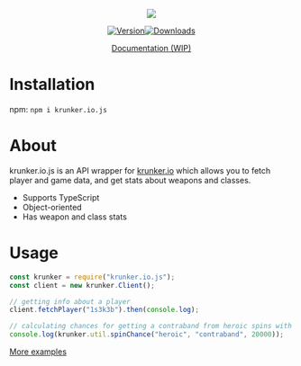 <div align="center"><p><a href="https://nodei.co/npm/krunker.js/"><img src="https://nodei.co/npm/krunker.js.png?downloads=true&stars=true"></a></p><p><a href="https://www.npmjs.com/package/krunker.io.js"><img src="https://img.shields.io/npm/v/krunker.io.js.svg?maxAge=3600" alt="Version"></a><a href="https://www.npmjs.com/package/krunker.io.js"><img src="https://img.shields.io/npm/dt/krunker.io.js.svg?maxAge=3600" alt="Downloads"></a></p><p><a href="https://1s3k3b.github.io/krunkerjs/docs/index.html">Documentation (WIP)</a></p></div>

# Installation
npm: `npm i krunker.io.js`

# About
krunker.io.js is an API wrapper for [krunker.io](https://krunker.io/) which allows you to fetch player and game data, and get stats about weapons and classes.
- Supports TypeScript
- Object-oriented
- Has weapon and class stats

# Usage
```js
const krunker = require("krunker.io.js");
const client = new krunker.Client();

// getting info about a player
client.fetchPlayer("1s3k3b").then(console.log);

// calculating chances for getting a contraband from heroic spins with 20k KR
console.log(krunker.util.spinChance("heroic", "contraband", 20000));
```
[More examples](https://github.com/1s3k3b/krunker.io.js/tree/master/test)
